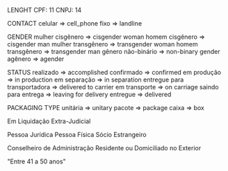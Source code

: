 LENGHT
CPF: 11
CNPJ: 14


CONTACT
celular                           =>         cell_phone
fixo                              =>         landline

GENDER
mulher cisgênero                  =>         cisgender woman
homem cisgênero                   =>         cisgender man
mulher transgênero                =>         transgender woman
homem transgênero                 =>         transgender man
gênero não-binário                =>         non-binary gender
agênero                           =>         agender


STATUS
realizado                         =>         accomplished
confirmado                        =>         confirmed
em produção                       =>         in production
em separação                      =>         in separation
entregue para transportadora      =>         delivered to carrier
em transporte                     =>         on carriage
saindo para entrega               =>         leaving for delivery
entregue                          =>         delivered

PACKAGING TYPE
unitária                          =>         unitary
pacote                            =>         package
caixa                             =>         box


Em Liquidação Extra-Judicial

Pessoa Jurídica
Pessoa Física
Sócio Estrangeiro

Conselheiro de Administração Residente ou Domiciliado no Exterior

"Entre 41 a 50 anos"